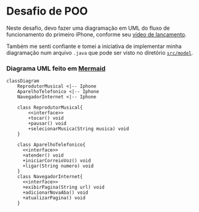 # Desafio de POO

Neste desafio, devo fazer uma diagramação em UML do fluxo de funcionamento do primeiro iPhone, conforme seu [vídeo de lançamento](https://www.youtube.com/watch?v=9ou608QQRq8).

Também me senti confiante e tomei a iniciativa de implementar minha diagramação num arquivo `.java` que pode ser visto no diretório [`src/model`](./src/model).

### Diagrama UML feito em [Mermaid](https://mermaid.js.org/)
```mermaid
classDiagram
    ReprodutorMusical <|-- Iphone
    AparelhoTelefonico <|-- Iphone
    NavegadorInternet <|-- Iphone

    class ReprodutorMusical{
        <<interface>>
        +tocar() void
        +pausar() void
        +selecionarMusica(String musica) void
    }

    class AparelhoTelefonico{
      <<interface>>  
      +atender() void
      +iniciarCorreioVoz() void
      +ligar(String numero) void
    }
    class NavegadorInternet{
      <<interface>>
      +exibirPagina(String url) void
      +adicionarNovaAba() void
      +atualizarPagina() void
    }
```
